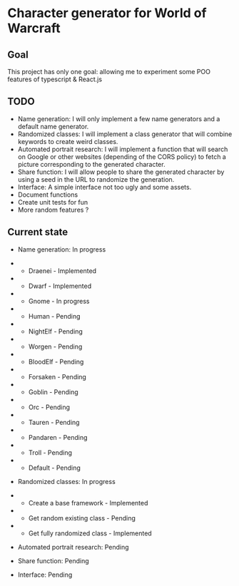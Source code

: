 # Character generator for World of Warcraft

## Goal
This project has only one goal: allowing me to experiment some POO features of typescript & React.js

## TODO
 - Name generation: I will only implement a few name generators and a default name generator.
 - Randomized classes: I will implement a class generator that will combine keywords to create weird classes.
 - Automated portrait research: I will implement a function that will search on Google or other websites (depending of the CORS policy) to fetch a picture corresponding to the generated character.
 - Share function: I will allow people to share the generated character by using a seed in the URL to randomize the generation.
 - Interface: A simple interface not too ugly and some assets.
 - Document functions
 - Create unit tests for fun
 - More random features ?

## Current state
 - Name generation: In progress
 - - Draenei - Implemented
 - - Dwarf - Implemented
 - - Gnome - In progress
 - - Human - Pending
 - - NightElf - Pending
 - - Worgen - Pending
 - - BloodElf - Pending
 - - Forsaken - Pending
 - - Goblin - Pending
 - - Orc - Pending
 - - Tauren - Pending
 - - Pandaren - Pending
 - - Troll - Pending
 - - Default - Pending

 - Randomized classes: In progress
 - - Create a base framework - Implemented
 - - Get random existing class - Pending
 - - Get fully randomized class - Implemented

 - Automated portrait research: Pending

 - Share function: Pending

 - Interface: Pending
